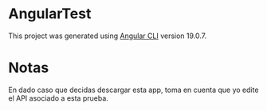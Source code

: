 # AngularTest

This project was generated using [Angular CLI](https://github.com/angular/angular-cli) version 19.0.7.

# Notas
En dado caso que decidas descargar esta app, toma en cuenta que yo edite el API asociado a esta prueba.
